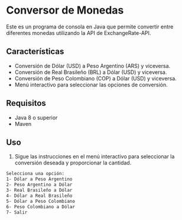 
# Conversor de Monedas

Este es un programa de consola en Java que permite convertir entre diferentes monedas utilizando la API de ExchangeRate-API.

## Características

- Conversión de Dólar (USD) a Peso Argentino (ARS) y viceversa.
- Conversión de Real Brasileño (BRL) a Dólar (USD) y viceversa.
- Conversión de Peso Colombiano (COP) a Dólar (USD) y viceversa.
- Menú interactivo para seleccionar las opciones de conversión.

## Requisitos

- Java 8 o superior
- Maven


## Uso

1. Sigue las instrucciones en el menú interactivo para seleccionar la conversión deseada y proporcionar la cantidad.


```sh
Selecciona una opción:
1- Dólar a Peso Argentino
2- Peso Argentino a Dólar
3- Real Brasileño a Dólar
4- Dólar a Real Brasileño
5- Dólar a Peso Colombiano
6- Peso Colombiano a Dólar
7- Salir

